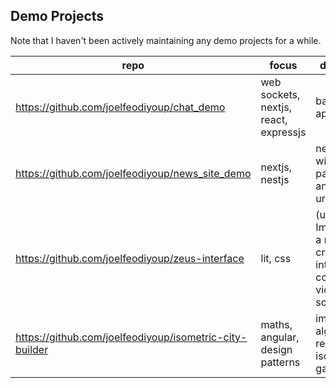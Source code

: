 ## Demo Projects

Note that I haven't been actively maintaining any demo projects for a while.

| repo                                                    | focus                                 | description                                                                        |
| ------------------------------------------------------- | ------------------------------------- | ---------------------------------------------------------------------------------- |
| https://github.com/joelfeodiyoup/chat_demo              | web sockets, nextjs, react, expressjs | basic 'chat' app                                                                   |
| https://github.com/joelfeodiyoup/news_site_demo         | nextjs, nestjs                        | news site with pagination and named urls                                           |
| https://github.com/joelfeodiyoup/zeus-interface         | lit, css                              | (unfinished) Implementing a more creative interface by copying a video game screen |
| https://github.com/joelfeodiyoup/isometric-city-builder | maths, angular, design patterns       | implement an algorithm for rendering an isometric game screen                      |
